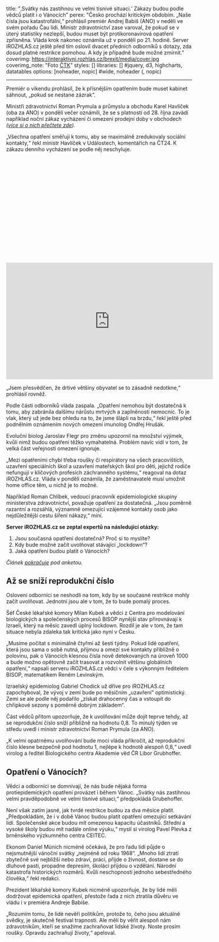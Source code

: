 title: "‚Svátky nás zastihnou ve velmi tísnivé situaci.‘ Zákazy budou podle vědců platit i o Vánocích"
perex: "Česko prochází kritickým obdobím. „Naše čísla jsou katastrofální,“ prohlásil premiér Andrej Babiš (ANO) v neděli ve svém pořadu Čau lidi. Ministr zdravotnictví zase varoval, že pokud se v úterý statistiky nezlepší, budou muset být protikoronavirová opatření zpřísněna. Vláda krok nakonec oznámila už v pondělí po 21. hodině. Server iROZHLAS.cz ještě před tím oslovil dvacet předních odborníků s dotazy, zda dosud platné restrikce pomohou. A kdy je případně bude možné zmírnit."
coverimg: https://interaktivni.rozhlas.cz/brexit/media/cover.jpg
coverimg_note: "Foto <a href='https://ctk.cz'>ČTK</a>"
styles: []
libraries: [] #jquery, d3, highcharts, datatables
options: [noheader, nopic] #wide, noheader (, nopic)

---
Premiér o víkendu prohlásil, že k přísnějším opatřením bude muset kabinet sáhnout, „pokud se nestane zázrak“.

Ministři zdravotnictví Roman Prymula a průmyslu a obchodu Karel Havlíček (oba za ANO) v pondělí večer oznámili, že se s platností od 28. října zavádí například noční zákaz vycházení či omezení prodejní doby v obchodech _([více si o nich přečtete zde](https://www.irozhlas.cz/zpravy-domov/koronavirus-v-cesku-mimoradna-opatreni-andrej-babis-vlada_2010262120_kro))._

„Všechna opatření směřují k tomu, aby se maximálně zredukovaly sociální kontakty,“ řekl ministr Havlíček v Událostech, komentářích na ČT24. K zákazu denního vycházení se podle něj neschyluje.

<div class="embed embed--video" id="video-8851603825711">
        <style>
          #video-8851603825711 {
            padding-top: 56.25%;
          }
          </style>
          <iframe src="https://www.facebook.com/plugins/video.php?href=https%3A%2F%2Fwww.facebook.com%2FCT24.cz%2Fvideos%2F718375398763163%2F&amp;show_text=0&amp;width=560" style="border:none;overflow:hidden" scrolling="no" allowtransparency="true" allowfullscreen="true" width="560" height="315" frameborder="0"></iframe>
      </div>

„Jsem přesvědčen, že drtivé většiny obyvatel se to zásadně nedotkne,“ prohlásil rovněž.

Podle části odborníků vláda zaspala. „Opatření nemohou být dostatečná k tomu, aby zabránila dalšímu nárůstu mrtvých a zaplněnosti nemocnic. To je vlak, který už jede bez ohledu na to, že jsme šlápli na brzdu,“ řekl ještě před podnělním oznámením nových omezení imunolog Ondřej Hrušák.

Evoluční biolog Jaroslav Flegr pro změnu upozornil na množství výjimek, kvůli nimž budou opatření těžko vymahatelná. Problém navíc vidí v tom, že velká část veřejnosti omezení ignoruje.

„Mezi opatřeními chybí třeba roušky či respirátory na všech pracovištích, uzavření speciálních škol a uzavření mateřských škol pro děti, jejichž rodiče nefungují v klíčových profesích záchranného systému,“ reagoval na dotaz iROZHLAS.cz. Vláda v pondělí oznámila, že zaměstnavatelé musí umožnit home office těm, u nichž je to možné.

Například Roman Chlíbek, vedoucí pracovník epidemiologické skupiny ministerstva zdravotnictví, považuje opatření za dostatečná. „Jsou poměrně razantní a rozsáhlá, významně omezující vzájemné kontakty osob jako nejdůležitější cestu šíření nákazy,“ míní.

**Server iROZHLAS.cz se zeptal expertů na následující otázky:**
1. Jsou současná opatření dostatečná? Proč si to myslíte?
2. Kdy bude možné začít uvolňovat stávající „lockdown“?
3. Jaká opatření budou platit o Vánocích?

_Článek [pokračuje](#cont) pod anketou._

<wide>
<div id="anketa-wrapper"></div>
</wide>
<div id="cont"></div>

## Až se sníží reprodukční číslo 

Oslovení odborníci se neshodli na tom, kdy by se současné restrikce mohly začít uvolňovat. Jednotní jsou ale v tom, že to bude pomalý proces. 

Šéf České lékařské komory Milan Kubek a vědci z Centra pro modelování biologických a společenských procesů BISOP nynější stav přirovnávají k Izraeli, který na měsíc zavedl úplný lockdown. Rozdíl je ale v tom, že tam situace nebyla zdaleka tak kritická jako nyní v Česku. 

„Musíme počítat s minimálně čtyřmi až šesti týdny. Pokud lidé opatření, která jsou sama o sobě nutná, přijmou a omezí své kontakty přibližně o polovinu, pak o Vánocích klesnou čísla nově detekovaných na úroveň 1000 a bude možno opětovně začít trasovat a rozvolnit většinu globálních opatření,“ napsali serveru iROZHLAS.cz vědci v čele s výkonným ředitelem BISOP, matematikem Reném Levinským. 

Izraelský epidemiolog Gabriel Chodick už dříve pro iROZHLAS.cz zapochyboval, že vývoj v zemi bude po měsíčním „uzavření“ optimistický. Zemi se ale podle něj podařilo „získat drahocenný čas a vstoupit do chřipkové sezony s poměrně dobrým základem“. 

Část vědců přitom upozorňuje, že k uvolňování může dojít teprve tehdy, až se reprodukční číslo sníží přibližně na hodnotu 0,8. To minulý týden ve středu uvedl i ministr zdravotnictví Roman Prymula (za ANO).

„K velmi opatrnému uvolňování bude moci vláda přikročit, až reprodukční číslo klesne bezpečně pod hodnotu 1, nejlépe k hodnotě alespoň 0,8,“ uvedl virolog a ředitel Biologického centra Akademie věd ČR Libor Grubhoffer. 

## Opatření o Vánocích?

Vědci a odborníci se domnívají, že nás bude nějaká forma protiepidemických opatření provázet i během Vánoc. „Svátky nás zastihnou velmi pravděpodobně ve velmi tísnivé situaci,“ předpokládá Grubehoffer. 

Není však zatím jasné, jak tvrdé restrikce budou za dva měsíce platit. „Předpokládám, že i v době Vánoc budou platit opatření omezující setkávání lidí. Společenské akce budou mít omezenou kapacitu účastníků. Střední a vysoké školy budou mít nadále online výuku,“ myslí si virolog Pavel Plevka z brněnského výzkumného centra CEITEC.

Ekonom Daniel Münich nicméně očekává, že pro řadu lidí půjde o nejsmutnější vánoční svátky „nejméně od roku 1968“. „Mnoho lidí ztratí zbytečně své nejbližší nebo zdraví, práci, přijde o živnost, dostane se do dluhové pasti, propadne depresím, školáci přijdou o vzdělání. Národní katastrofa historických rozměrů. Kvůli neschopnosti jednoho sebestředného člověka,“ řekl redakci. 

Prezident lékařské komory Kubek nicméně upozorňuje, že by lidé měli dodržovat epidemická opatření, přestože řada z nich ztratila důvěru ve vládu i v premiéra Andreje Babiše. 

„Rozumím tomu, že lidé nevěří politikům, protože to, čeho jsou aktuálně svědky, je skutečně festival trapnosti. Ale měli by věřit alespoň nám zdravotníkům, kteří se snažíme zachraňovat lidské životy. Noste prosím roušky. Opravdu zachraňují životy,“ apeloval.

